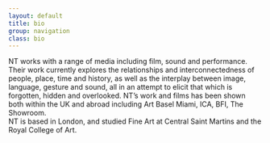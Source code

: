 ```yaml
---
layout: default
title: bio
group: navigation
class: bio
---
```

NT works with a range of media including film, sound and performance. Their work currently explores the relationships and interconnectedness of people, place, time and history, as well as the interplay between image, language, gesture and sound, all in an attempt to elicit that which is forgotten, hidden and overlooked. NT’s work and films has been shown both within the UK and abroad including Art Basel Miami, ICA, BFI, The Showroom.  
NT is based in London, and studied Fine Art at Central Saint Martins and the Royal College of Art.
